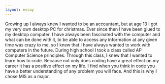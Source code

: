```yaml
---
layout: essay
---
```


Growing up I always knew I wanted to be an accountant, but at age 13 I got my very own desktop PC for christmas. Ever since then I have been glued to my desktop computer. I have always been fascinated with the computer and what can be done with it, to be able to access any information at any given time was crazy to me, so I knew that I have always wanted to work with computers in the future. During high school I took a class called AP Computer Science principles. Through this class, I knew that I wanted to learn how to code. Because not only does coding have a great effect on my career it has a positive effect on my life. I find when you think in code you have a better understanding of any problem you will face. And this is why I chose MIS as a major.
